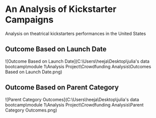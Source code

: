 # An Analysis of Kickstarter Campaigns
Analysis on theatrical kickstarters performances in the United States

## Outcome Based on Launch Date 
![Outcome Based on Launch Date](C:\Users\heeja\Desktop\julia's data bootcamp\module 1\Analysis Project\Crowdfunding Analysis\Outcomes Based on Launch Date.png)

## Outcome Based on Parent Category
![Parent Category Outcomes](C:\Users\heeja\Desktop\julia's data bootcamp\module 1\Analysis Project\Crowdfunding Analysis\Parent Category Outcomes.png)

